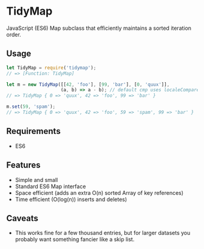 # TidyMap

JavaScript (ES6) Map subclass that efficiently maintains a sorted iteration
order.

## Usage

```js
let TidyMap = require('tidymap');
// => [Function: TidyMap]

let m = new TidyMap([[42, 'foo'], [99, 'bar'], [0, 'quux']],
                    (a, b) => a - b); // default cmp uses localeCompare
// => TidyMap { 0 => 'quux', 42 => 'foo', 99 => 'bar' }

m.set(59, 'spam');
// => TidyMap { 0 => 'quux', 42 => 'foo', 59 => 'spam', 99 => 'bar' }
```

## Requirements

- ES6

## Features

- Simple and small
- Standard ES6 Map interface
- Space efficient (adds an extra O(n) sorted Array of key references)
- Time efficient (O(log(n)) inserts and deletes)

## Caveats

- This works fine for a few thousand entries, but for larger datasets you
  probably want something fancier like a skip list.
